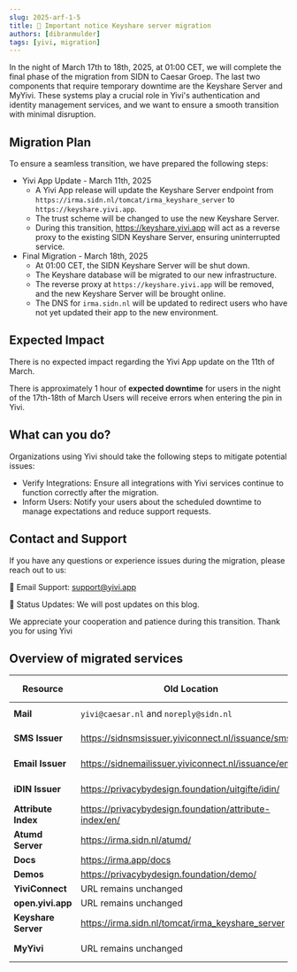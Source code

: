 ```yaml
---
slug: 2025-arf-1-5
title: 📢 Important notice Keyshare server migration
authors: [dibranmulder]
tags: [yivi, migration]
---
```


In the night of March 17th to 18th, 2025, at 01:00 CET, we will complete the final phase of the migration from SIDN to Caesar Groep. The last two components that require temporary downtime are the Keyshare Server and MyYivi. These systems play a crucial role in Yivi's authentication and identity management services, and we want to ensure a smooth transition with minimal disruption.

## Migration Plan
To ensure a seamless transition, we have prepared the following steps:

- Yivi App Update - March 11th, 2025
  - A Yivi App release will update the Keyshare Server endpoint from `https://irma.sidn.nl/tomcat/irma_keyshare_server` to `https://keyshare.yivi.app`.
  - The trust scheme will be changed to use the new Keyshare Server.
  - During this transition, https://keyshare.yivi.app will act as a reverse proxy to the existing SIDN Keyshare Server, ensuring uninterrupted service.
- Final Migration - March 18th, 2025
  - At 01:00 CET, the SIDN Keyshare Server will be shut down.
  - The Keyshare database will be migrated to our new infrastructure.
  - The reverse proxy at `https://keyshare.yivi.app` will be removed, and the new Keyshare Server will be brought online.
  - The DNS for `irma.sidn.nl` will be updated to redirect users who have not yet updated their app to the new environment.

## Expected Impact
There is no expected impact regarding the Yivi App update on the 11th of March.

There is approximately 1 hour of **expected downtime** for users in the night of the 17th-18th of March
Users will receive errors when entering the pin in Yivi.

## What can you do?
Organizations using Yivi should take the following steps to mitigate potential issues:
- Verify Integrations: Ensure all integrations with Yivi services continue to function correctly after the migration.
- Inform Users: Notify your users about the scheduled downtime to manage expectations and reduce support requests.

## Contact and Support
If you have any questions or experience issues during the migration, please reach out to us:

📧 Email Support: support@yivi.app

📢 Status Updates: We will post updates on this blog.

We appreciate your cooperation and patience during this transition. Thank you for using Yivi

## Overview of migrated services

| **Resource**          | **Old Location**                                           | **New Location**                      | **Migration Date**   |
|-----------------------|------------------------------------------------------------|---------------------------------------|----------------------|
| **Mail**              | `yivi@caesar.nl` and `noreply@sidn.nl`                     | `support@yivi.app` and `noreply@mail.yivi.app`| ✅ Ready     |
| **SMS Issuer**        | https://sidnsmsissuer.yiviconnect.nl/issuance/sms          | https://sms-issuer.yivi.app           | 🚀 Live           |
| **Email Issuer**      | https://sidnemailissuer.yiviconnect.nl/issuance/email      | https://email-issuer.yivi.app         | 🚀 Live             |
| **iDIN Issuer**       | https://privacybydesign.foundation/uitgifte/idin/          | https://idin-issuer.yivi.app          | 🚀 Live
| **Attribute Index**   | https://privacybydesign.foundation/attribute-index/en/     | https://attribute-index.yivi.app      | 🚀 Live      |
| **Atumd Server**      | https://irma.sidn.nl/atumd/                                | https://atumd.yivi.app                | 🚀 Live         |
| **Docs**              | https://irma.app/docs                                      | https://docs.yivi.app                 | 🚀 Live |
| **Demos**             | https://privacybydesign.foundation/demo/                   | https://demos.yivi.app                | 🚀 Live         |
| **YiviConnect**       | URL remains unchanged                                      | URL remains unchanged                 | 🚀 Live  |
| **open.yivi.app**     | URL remains unchanged                                      | URL remains unchanged                 | 🚀 Live  |
| **Keyshare Server**   | https://irma.sidn.nl/tomcat/irma_keyshare_server           | https://keyshare.yivi.app             | **⚠️ 18th of March** |
| **MyYivi**            | URL remains unchanged                                      | URL remains unchanged                 | **⚠️ 18th of March** |